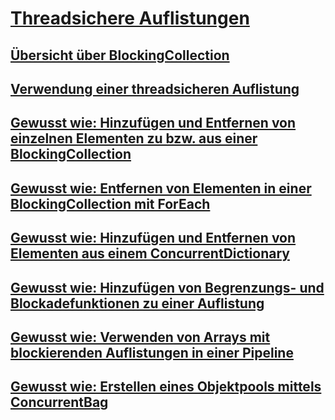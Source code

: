 # [Threadsichere Auflistungen](index.md)
## [Übersicht über BlockingCollection](blockingcollection-overview.md)
## [Verwendung einer threadsicheren Auflistung](when-to-use-a-thread-safe-collection.md)
## [Gewusst wie: Hinzufügen und Entfernen von einzelnen Elementen zu bzw. aus einer BlockingCollection](how-to-add-and-take-items.md)
## [Gewusst wie: Entfernen von Elementen in einer BlockingCollection mit ForEach](how-to-use-foreach-to-remove.md)
## [Gewusst wie: Hinzufügen und Entfernen von Elementen aus einem ConcurrentDictionary](how-to-add-and-remove-items.md)
## [Gewusst wie: Hinzufügen von Begrenzungs- und Blockadefunktionen zu einer Auflistung](how-to-add-bounding-and-blocking.md)
## [Gewusst wie: Verwenden von Arrays mit blockierenden Auflistungen in einer Pipeline](how-to-use-arrays-of-blockingcollections.md)
## [Gewusst wie: Erstellen eines Objektpools mittels ConcurrentBag](how-to-create-an-object-pool.md)
